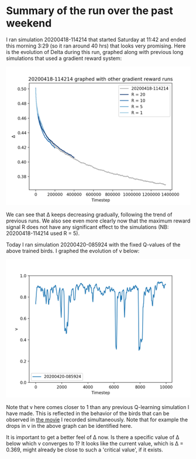 # Summary of the run over the past weekend

I ran simulation 20200418-114214 that started Saturday at 11:42 and ended this morning 3:29 (so it ran around 40 hrs) that looks very promising. Here is the evolution of Delta during this run, graphed along with previous long simulations that used a gradient reward system:

![Delta](/data/20200418/20200418-114214-Delta.png)

We can see that Δ keeps decreasing gradually, following the trend of previous runs. We also see even more clearly now that the maximum reward signal R does not have any significant effect to the simulations (NB: 20200418-114214 used R = 5).

Today I ran simulation 20200420-085924 with the fixed Q-values of the above trained birds. I graphed the evolution of v below:

![v](/data/20200420/20200420-085924-v.png)

Note that v here comes closer to 1 than any previous Q-learning simulation I have made. This is reflected in the behavior of the birds that can be observed in [the movie](/movies/20200420-085924.mp4) I recorded simultaneously. Note that for example the drops in v in the above graph can be identified here.

It is important to get a better feel of Δ now. Is there a specific value of Δ below which v converges to 1? It looks like the current value, which is Δ = 0.369, might already be close to such a 'critical value', if it exists.
